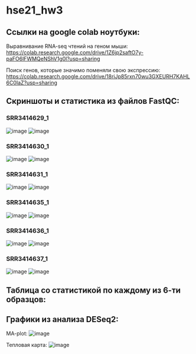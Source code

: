 # hse21_hw3

## **Ссылки на google colab ноутбуки:**
Выравнивание RNA-seq чтений на геном мыши:
https://colab.research.google.com/drive/1Z6jp2saftO7y-paFO6lFWMQeNShV1g0l?usp=sharing

Поиск генов, которые значимо поменяли свою экспрессию:
https://colab.research.google.com/drive/18riJp85rxn70wu3GXEURH7KAHL6C0IaZ?usp=sharing

## **Скриншоты и статистика из файлов FastQC:**
  ### SRR3414629_1
![image](https://user-images.githubusercontent.com/67833171/143786252-ad03b82d-72b9-4e67-b646-eba3eee4459c.png)
![image](https://user-images.githubusercontent.com/67833171/143786363-5dc3c960-e10f-47d0-81fe-fdab00b85b66.png)

  ### SRR3414630_1
![image](https://user-images.githubusercontent.com/67833171/143786406-085bd69a-f6a4-4133-9f56-2df8b2eb4bda.png)
![image](https://user-images.githubusercontent.com/67833171/143786393-67138074-a5db-4aac-8d7f-f8090da64280.png)

  ### SRR3414631_1
![image](https://user-images.githubusercontent.com/67833171/143786474-62f6f021-a13b-460b-9b7e-4ea91eac271a.png)
![image](https://user-images.githubusercontent.com/67833171/143786486-b31c382e-eacc-428e-8211-b4b39afd1c9c.png)

  ### SRR3414635_1
![image](https://user-images.githubusercontent.com/67833171/143786496-6f7dfe30-ec92-476f-8db6-cc10e77cab72.png)
![image](https://user-images.githubusercontent.com/67833171/143786513-4a1add86-3a0b-446b-92a1-691f71a25205.png)

  ### SRR3414636_1
![image](https://user-images.githubusercontent.com/67833171/143786527-3371f7ca-2726-4057-8c26-88bd2d1a7d21.png)
![image](https://user-images.githubusercontent.com/67833171/143786539-af82a439-5700-4154-99dd-87e4b6ab5a92.png)

  ### SRR3414637_1
![image](https://user-images.githubusercontent.com/67833171/143786556-b991510f-38e0-4314-a6e4-6b236c79d218.png)
![image](https://user-images.githubusercontent.com/67833171/143786570-e164d782-0fc1-4074-a2bc-1dd3506cc25a.png)

## **Таблица со статистикой по каждому из 6-ти образцов:**


## **Графики из анализа DESeq2:**
MA-plot:
![image](https://user-images.githubusercontent.com/67833171/143787197-23a86e83-37ba-4c88-9063-ca30c95ebfa7.png)

Тепловая карта:
![image](https://user-images.githubusercontent.com/67833171/143787343-55856a62-db85-44c0-8a4e-06bf6a8c94b1.png)

